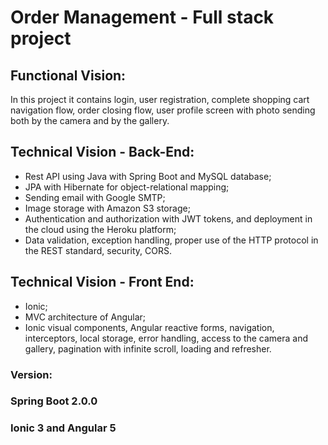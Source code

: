 # Order Management - Full stack project

## Functional Vision:
In this project it contains login, user registration, complete shopping cart navigation flow, order closing flow, user profile screen with photo sending both by the camera and by the gallery.

## Technical Vision - Back-End:
- Rest API using Java with Spring Boot and MySQL database;
- JPA with Hibernate for object-relational mapping;
- Sending email with Google SMTP;
- Image storage with Amazon S3 storage;
- Authentication and authorization with JWT tokens, and deployment in the cloud using the Heroku platform;
- Data validation, exception handling, proper use of the HTTP protocol in the REST standard, security, CORS.

## Technical Vision - Front End:
- Ionic;
- MVC architecture of Angular;
- Ionic visual components, Angular reactive forms, navigation, interceptors, local storage, error handling, access to the camera and gallery, pagination with infinite scroll, loading and refresher.

### Version:
### Spring Boot 2.0.0
### Ionic 3 and Angular 5
